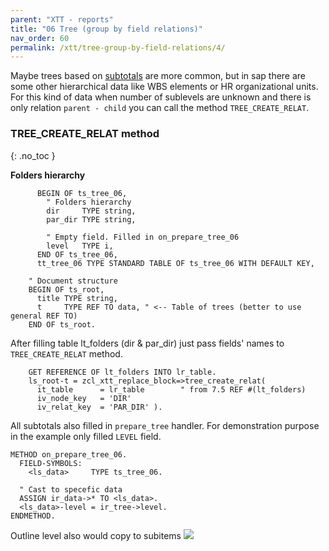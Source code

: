 ```yaml
---
parent: "XTT - reports"
title: "06 Tree (group by field relations)"
nav_order: 60
permalink: /xtt/tree-group-by-field-relations/4/
---
```


Maybe trees based on [subtotals](../tree-group-by-fields/1/) are more common, but in sap there are some other hierarchical data like WBS elements or HR organizational units.<br/>
For this kind of data when number of sublevels are unknown and there is only relation `parent - child` you can call the method `TREE_CREATE_RELAT`.

### TREE_CREATE_RELAT method
{: .no_toc }

**Folders hierarchy**
```abap
      BEGIN OF ts_tree_06,
        " Folders hierarchy
        dir     TYPE string,
        par_dir TYPE string,
        
        " Empty field. Filled in on_prepare_tree_06
        level   TYPE i,
      END OF ts_tree_06,
      tt_tree_06 TYPE STANDARD TABLE OF ts_tree_06 WITH DEFAULT KEY,

    " Document structure
    BEGIN OF ts_root,
      title TYPE string,
      t     TYPE REF TO data, " <-- Table of trees (better to use general REF TO)
    END OF ts_root.
```

After filling table lt_folders (dir & par_dir) just pass fields' names to `TREE_CREATE_RELAT` method.
```abap
    GET REFERENCE OF lt_folders INTO lr_table.
    ls_root-t = zcl_xtt_replace_block=>tree_create_relat(
      it_table      = lr_table        " from 7.5 REF #(lt_folders)
      iv_node_key   = 'DIR'
      iv_relat_key  = 'PAR_DIR' ).
```

All subtotals also filled in `prepare_tree` handler. For demonstration purpose in the example only filled `LEVEL` field.
```abap
METHOD on_prepare_tree_06.
  FIELD-SYMBOLS:
    <ls_data>     TYPE ts_tree_06.

  " Cast to specefic data
  ASSIGN ir_data->* TO <ls_data>.
  <ls_data>-level = ir_tree->level.
ENDMETHOD.
```

Outline level also would copy to subitems
![](https://raw.githubusercontent.com/wiki/bizhuka/xtt/img/tree_03.png)